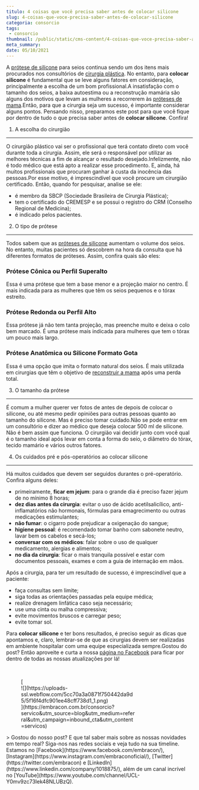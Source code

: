 ```yaml
---
titulo: 4 coisas que você precisa saber antes de colocar silicone
slug: 4-coisas-que-voce-precisa-saber-antes-de-colocar-silicone
categoria: consorcio
tags:
 - consorcio
thumbnail: /public/static/cms-content/4-coisas-que-voce-precisa-saber-antes-de-colocar-silicone.jpg
meta_summary: 
date: 05/10/2021
---
```

A [prótese de silicone](https://www.embracon.com.br/blog/quais-sao-os-tipos-e-como-escolher-uma-protese-de-silicone) para seios continua sendo um dos itens mais procurados nos consultórios de [cirurgia plástica](https://www.embracon.com.br/blog/por-que-fazer-um-consorcio-de-cirurgia-plastica). No entanto, para **colocar silicone** é fundamental que se leve alguns fatores em consideração, principalmente a escolha de um bom profissional.A insatisfação com o tamanho dos seios, a baixa autoestima ou a reconstrução mamária são alguns dos motivos que levam as mulheres a recorrerem às [próteses de mama](https://www.embracon.com.br/blog/afinal-a-mamoplastia-e-estetica-ou-saude).Então, para que a cirurgia seja um sucesso, é importante considerar alguns pontos. Pensando nisso, preparamos este post para que você fique por dentro de tudo o que precisa saber antes de **colocar silicone**. Confira!

1. A escolha do cirurgião
-------------------------

O cirurgião plástico vai ser o profissional que terá contato direto com você durante toda a cirurgia. Assim, ele será o responsável por utilizar as melhores técnicas a fim de alcançar o resultado desejado.Infelizmente, não é todo médico que está apto a realizar esse procedimento. E, ainda, há muitos profissionais que procuram ganhar à custa da inocência das pessoas.Por esse motivo, é imprescindível que você procure um cirurgião certificado. Então, quando for pesquisar, analise se ele:

- é membro da SBCP (Sociedade Brasileira de Cirurgia Plástica);
- tem o certificado do CREMESP e se possui o registro do CRM (Conselho Regional de Medicina);
- é indicado pelos pacientes.

2. O tipo de prótese
--------------------

Todos sabem que as [próteses de silicone](https://www.embracon.com.br/blog/quais-sao-os-tipos-e-como-escolher-uma-protese-de-silicone) aumentam o volume dos seios. No entanto, muitas pacientes só descobrem na hora da consulta que há diferentes formatos de próteses. Assim, confira quais são eles:

### Prótese Cônica ou Perfil Superalto

Essa é uma prótese que tem a base menor e a projeção maior no centro. É mais indicada para as mulheres que têm os seios pequenos e o tórax estreito.

### Prótese Redonda ou Perfil Alto

Essa prótese já não tem tanta projeção, mas preenche muito e deixa o colo bem marcado. É uma prótese mais indicada para mulheres que tem o tórax um pouco mais largo.

### Prótese Anatômica ou Silicone Formato Gota

Essa é uma opção que imita o formato natural dos seios. É mais utilizada em cirurgias que têm o objetivo de [reconstruir a mama](https://www.embracon.com.br/blog/afinal-a-mamoplastia-e-estetica-ou-saude) após uma perda total.

3. O tamanho da prótese
-----------------------

É comum a mulher querer ver fotos de antes de depois de colocar o silicone, ou até mesmo pedir opiniões para outras pessoas quanto ao tamanho do silicone. Mas é preciso tomar cuidado.Não se pode entrar em um consultório e dizer ao médico que deseja colocar 500 ml de silicone. Não é bem assim que funciona. O cirurgião vai decidir junto com você qual é o tamanho ideal após levar em conta a forma do seio, o diâmetro do tórax, tecido mamário e vários outros fatores.

4. Os cuidados pré e pós-operatórios ao colocar silicone
--------------------------------------------------------

Há muitos cuidados que devem ser seguidos durantes o pré-operatório. Confira alguns deles:

- primeiramente, **ficar em jejum**: para o grande dia é preciso fazer jejum de no mínimo 8 horas;
- **dez dias antes da cirurgia**: evitar o uso de ácido acetilsalicílico, anti-inflamatórios não hormonais, fórmulas para emagrecimento ou outras medicações estimulantes;
- **não fumar**: o cigarro pode prejudicar a oxigenação do sangue;
- **higiene pessoal**: é recomendado tomar banho com sabonete neutro, lavar bem os cabelos e secá-los;
- **conversar com os médicos**: falar sobre o uso de qualquer medicamento, alergias e alimentos;
- **no dia da cirurgia**: ficar o mais tranquila possível e estar com documentos pessoais, exames e com a guia de internação em mãos.

Após a cirurgia, para ter um resultado de sucesso, é imprescindível que a paciente:

- faça consultas sem limite;
- siga todas as orientações passadas pela equipe médica;
- realize drenagem linfática caso seja necessário;
- use uma cinta ou malha compressiva;
- evite movimentos bruscos e carregar peso;
- evite tomar sol.

Para **colocar silicone** e ter bons resultados, é preciso seguir as dicas que apontamos e, claro, lembrar-se de que as cirurgias devem ser realizadas em ambiente hospitalar com uma equipe especializada sempre.Gostou do post? Então aproveite e curta a nossa [página no Facebook](https://www.facebook.com/embracon/) para ficar por dentro de todas as nossas atualizações por lá!

‍

<figure class="w-richtext-figure-type-image w-richtext-align-center" style="max-width:310px">[<div>![](https://uploads-ssl.webflow.com/5cc70a3a0871f750442da9d5/5f16f4dfc901ee48cff738d1_1.png)</div>](https://embracon.com.br/consorcio?servico&utm_source=blog&utm_medium=referral&utm_campaign=inbound_cta&utm_content=servicos)</figure>> Gostou do nosso post? E que tal saber mais sobre as nossas novidades em tempo real? Siga-nos nas redes sociais e veja tudo na sua timeline. Estamos no [Facebook](https://www.facebook.com/embracon/), [Instagram](https://www.instagram.com/embraconoficial/), [Twitter](https://twitter.com/embracon) e [LinkedIn](https://www.linkedin.com/company/1018875/), além de um canal incrível no [YouTube](https://www.youtube.com/channel/UCL-Y0mv9zc73Iek48NLUBzQ).

‍
